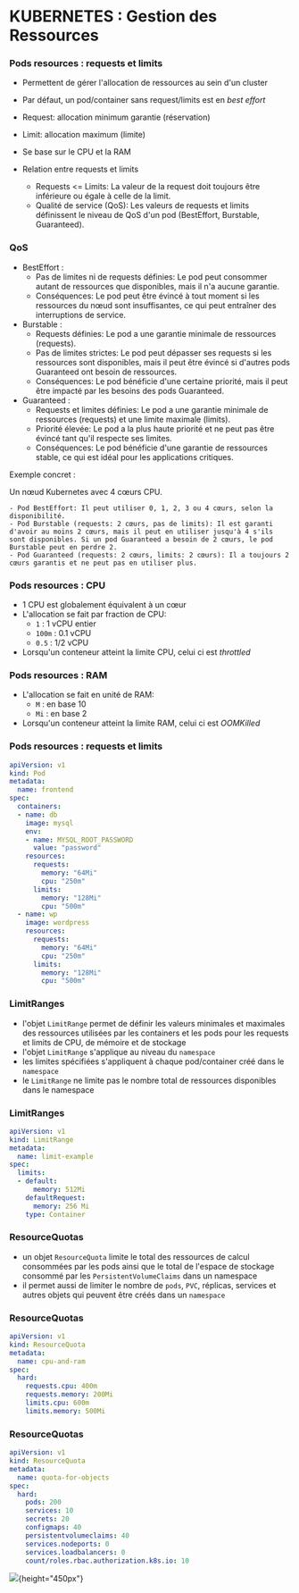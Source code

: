 # KUBERNETES : Gestion des Ressources

### Pods resources : requests et limits

- Permettent de gérer l'allocation de ressources au sein d'un cluster
- Par défaut, un pod/container sans request/limits est en *best effort*
- Request: allocation minimum garantie (réservation)
- Limit: allocation maximum (limite)
- Se base sur le CPU et la RAM

- Relation entre requests et limits
    - Requests <= Limits: La valeur de la request doit toujours être inférieure ou égale à celle de la limit.
    - Qualité de service (QoS): Les valeurs de requests et limits définissent le niveau de QoS d'un pod (BestEffort, Burstable, Guaranteed).



### QoS

- BestEffort :
    - Pas de limites ni de requests définies: Le pod peut consommer autant de ressources que disponibles, mais il n'a aucune garantie.
    - Conséquences: Le pod peut être évincé à tout moment si les ressources du nœud sont insuffisantes, ce qui peut entraîner des interruptions de service.
- Burstable :
    - Requests définies: Le pod a une garantie minimale de ressources (requests).
    - Pas de limites strictes: Le pod peut dépasser ses requests si les ressources sont disponibles, mais il peut être évincé si d'autres pods Guaranteed ont besoin de ressources.
    - Conséquences: Le pod bénéficie d'une certaine priorité, mais il peut être impacté par les besoins des pods Guaranteed.
- Guaranteed :
    - Requests et limites définies: Le pod a une garantie minimale de ressources (requests) et une limite maximale (limits).
    - Priorité élevée: Le pod a la plus haute priorité et ne peut pas être évincé tant qu'il respecte ses limites.
    - Conséquences: Le pod bénéficie d'une garantie de ressources stable, ce qui est idéal pour les applications critiques.

Exemple concret :

Un nœud Kubernetes avec 4 cœurs CPU.

    - Pod BestEffort: Il peut utiliser 0, 1, 2, 3 ou 4 cœurs, selon la disponibilité.
    - Pod Burstable (requests: 2 cœurs, pas de limits): Il est garanti d'avoir au moins 2 cœurs, mais il peut en utiliser jusqu'à 4 s'ils sont disponibles. Si un pod Guaranteed a besoin de 2 cœurs, le pod Burstable peut en perdre 2.
    - Pod Guaranteed (requests: 2 cœurs, limits: 2 cœurs): Il a toujours 2 cœurs garantis et ne peut pas en utiliser plus.


### Pods resources : CPU

- 1 CPU est globalement équivalent à un cœur
- L'allocation se fait par fraction de CPU:
  - `1` : 1 vCPU entier
  - `100m` : 0.1 vCPU
  - `0.5` : 1/2 vCPU
- Lorsqu'un conteneur atteint la limite CPU, celui ci est *throttled*

### Pods resources : RAM

- L'allocation se fait en unité de RAM:
  - `M` : en base 10
  - `Mi` : en base 2
- Lorsqu'un conteneur atteint la limite RAM, celui ci est *OOMKilled*

### Pods resources : requests et limits

```yaml
apiVersion: v1
kind: Pod
metadata:
  name: frontend
spec:
  containers:
  - name: db
    image: mysql
    env:
    - name: MYSQL_ROOT_PASSWORD
      value: "password"
    resources:
      requests:
        memory: "64Mi"
        cpu: "250m"
      limits:
        memory: "128Mi"
        cpu: "500m"
  - name: wp
    image: wordpress
    resources:
      requests:
        memory: "64Mi"
        cpu: "250m"
      limits:
        memory: "128Mi"
        cpu: "500m"
```

### LimitRanges

- l'objet `LimitRange` permet de définir les valeurs minimales et maximales des ressources utilisées par les containers et les pods pour les requests et limits de CPU, de mémoire et de stockage
- l'objet `LimitRange` s'applique au niveau du `namespace`
- les limites spécifiées s'appliquent à chaque pod/container créé dans le `namespace`
- le `LimitRange` ne limite pas le nombre total de ressources disponibles dans le namespace

### LimitRanges

```yaml
apiVersion: v1
kind: LimitRange
metadata:
  name: limit-example
spec:
  limits:
  - default:
      memory: 512Mi
    defaultRequest:
      memory: 256 Mi
    type: Container
```

### ResourceQuotas

- un objet `ResourceQuota` limite le total des ressources de calcul consommées par les pods ainsi que
  le total de l'espace de stockage consommé par les `PersistentVolumeClaims` dans un namespace
- il permet aussi de limiter le nombre de `pods`, `PVC`, réplicas, services et autres objets qui peuvent être créés dans un `namespace`

### ResourceQuotas

```yaml
apiVersion: v1
kind: ResourceQuota
metadata:
  name: cpu-and-ram
spec:
  hard:
    requests.cpu: 400m
    requests.memory: 200Mi
    limits.cpu: 600m
    limits.memory: 500Mi
```

### ResourceQuotas

```yaml
apiVersion: v1
kind: ResourceQuota
metadata:
  name: quota-for-objects
spec:
  hard:
    pods: 200
    services: 10
    secrets: 20
    configmaps: 40
    persistentvolumeclaims: 40
    services.nodeports: 0
    services.loadbalancers: 0
    count/roles.rbac.authorization.k8s.io: 10

```




![](images/kubernetes/resource-quota-limitrange.gif){height="450px"}




